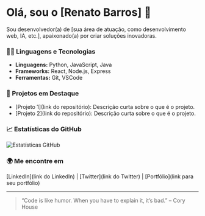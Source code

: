 # Olá, sou o [Renato Barros] 👋

Sou desenvolvedor(a) de [sua área de atuação, como desenvolvimento web, IA, etc.], apaixonado(a) por criar soluções inovadoras.

### 🧑‍💻 Linguagens e Tecnologias
- **Linguagens:** Python, JavaScript, Java
- **Frameworks:** React, Node.js, Express
- **Ferramentas:** Git, VSCode

### 🚀 Projetos em Destaque
- [Projeto 1](link do repositório): Descrição curta sobre o que é o projeto.
- [Projeto 2](link do repositório): Descrição curta sobre o que é o projeto.

### 📈 Estatísticas do GitHub
![Estatísticas GitHub](https://github-readme-stats.vercel.app/api?username=Renatob99&show_icons=true&theme=tokyonight)

### 🌍 Me encontre em
[LinkedIn](link do LinkedIn) | [Twitter](link do Twitter) | [Portfólio](link para seu portfólio)

---

> “Code is like humor. When you have to explain it, it’s bad.” – Cory House
